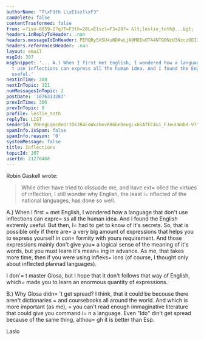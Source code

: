 ```yaml
---
authorName: "T\xF3th L\xE1szl\xF3"
canDelete: false
contentTrasformed: false
from: =?iso-8859-2?q?T=F3th=20L=E1szl=F3=20?= &lt;leslie_toth@...&gt;
headers.inReplyToHeader: .nan
headers.messageIdInHeader: PERQRy5XSU4uNDAwLjA0MDIwOTA4NTQ0NzU3NzczODI3OTlAZHJvdHBvc3RhLmh1Pg==
headers.referencesHeader: .nan
layout: email
msgId: 307
msgSnippet: '... A.) When I first met English, I wondered how a language that don
  t use inflections can express all the human idea. And I found the English extremly
  useful.'
nextInTime: 308
nextInTopic: 321
numMessagesInTopic: 2
postDate: '1076313287'
prevInTime: 306
prevInTopic: 0
profile: leslie_toth
replyTo: LIST
senderId: VOhegLqmcdeUrIOkJR4EoWxzbevRB6GeDeugLx6SAfEC4u1_FJeuLWnbd-V7fVMqYRSFLKFsIEwfNYafT9DZOFvisrwRYdecUg5bJxIQL4omsXXmFd3w-9xgWVY892b8Et4U_HE4jIld
spamInfo.isSpam: false
spamInfo.reason: '0'
systemMessage: false
title: Inflections
topicId: 307
userId: 21276468
---
```


Robin Gaskell wrote:

> While other have tried to dissuade me, and have ext=
olled the virtues of 
> inflection, I still wonder why English, the least i=
nflected of the national 
> languages, has done so well.

A.)
When I first =
met English, I wondered how a language that don't use inflections can expre=
ss all the human idea.
And I found the English extremly useful.
But then, I=
 had to get to know of it's secrets. So, that is possible only if there are=
 a very big amount of expressions that helps you to express yourself in con=
formity with yours requirement. And those expressions mainly don't give you=
 a logical sense of the meaning of it's words, but you must learn it's mean=
ing in advance.
As me, that takes more time, then if you were using infleks=
ions (of course, I thought only about inflected plannad languages).

I don'=
t master Glosa, but I hope that it don't follows that way of English, which=
 made you to learn an enormous quantity of expressions.

B.)
Why Glosa didn=
't get spread? I think, that it could be becouse there aren't dictionaries =
and coursebooks all around the world. And which is more important (as me), =
you can't read enough immaginative literature that could give you command i=
n a language.
Even "Ido" din't get spread because of the same thing, althou=
gh it is better than Esp.

Laslo




